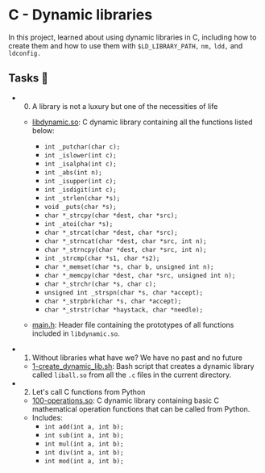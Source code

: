 # C - Dynamic libraries
In this project, learned about using dynamic libraries in C, including how to create them and how to use them with `$LD_LIBRARY_PATH,` `nm,` `ldd,` and `ldconfig.`

## Tasks 📃

- 0. A library is not a luxury but one of the necessities of life
  - [libdynamic.so](https://github.com/richard-1257/alx-low_level_programming/blob/master/0x18-dynamic_libraries/libdynamic.so): C dynamic library containing all the functions listed below:
    - `int _putchar(char c);`
    - `int _islower(int c);`
    - `int _isalpha(int c);`
    - `int _abs(int n);`
    - `int _isupper(int c);`
    - `int _isdigit(int c);`
    - `int _strlen(char *s);`
    - `void _puts(char *s);`
    - `char *_strcpy(char *dest, char *src);`
    - `int _atoi(char *s);`
    - `char *_strcat(char *dest, char *src);`
    - `char *_strncat(char *dest, char *src, int n);`
    - `char *_strncpy(char *dest, char *src, int n);`
    - `int _strcmp(char *s1, char *s2);`
    - `char *_memset(char *s, char b, unsigned int n);`
    - `char *_memcpy(char *dest, char *src, unsigned int n);`
    - `char *_strchr(char *s, char c);`
    - `unsigned int _strspn(char *s, char *accept);`
    - `char *_strpbrk(char *s, char *accept);`
    - `char *_strstr(char *haystack, char *needle);`

  - [main.h](https://github.com/richard-1257/alx-low_level_programming/blob/master/0x18-dynamic_libraries/main.h): Header file containing the prototypes of all functions included in `libdynamic.so`.
- 1. Without libraries what have we? We have no past and no future
  - [1-create_dynamic_lib.sh](https://github.com/richard-1257/alx-low_level_programming/blob/master/0x18-dynamic_libraries/1-create_dynamic_lib.sh): Bash script that creates a dynamic library called `liball.so` from all the `.c` files in the current directory. 
- 2. Let's call C functions from Python
  - [100-operations.so](https://github.com/richard-1257/alx-low_level_programming/blob/master/0x18-dynamic_libraries/TEST2/100-operations.so): C dynamic library containing basic C mathematical operation functions that can be called from Python.
  - Includes:
    - `int add(int a, int b);`
    - `int sub(int a, int b);`
    - `int mul(int a, int b);`
    - `int div(int a, int b);`
    - `int mod(int a, int b);`
